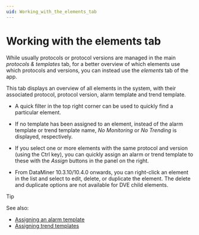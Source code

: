 ```yaml
---
uid: Working_with_the_elements_tab
---
```


# Working with the elements tab

While usually protocols or protocol versions are managed in the main *protocols & templates* tab, for a better overview of which elements use which protocols and versions, you can instead use the *elements* tab of the app.

This tab displays an overview of all elements in the system, with their associated protocol, protocol version, alarm template and trend template.

- A quick filter in the top right corner can be used to quickly find a particular element.

- If no template has been assigned to an element, instead of the alarm template or trend template name, *No Monitoring* or *No Trending* is displayed, respectively.

- If you select one or more elements with the same protocol and version (using the Ctrl key), you can quickly assign an alarm or trend template to these with the *Assign* buttons in the panel on the right.

- From DataMiner 10.3.10/10.4.0 onwards<!-- RN 36971 -->, you can right-click an element in the list and select to edit, delete, or duplicate the element. The delete and duplicate options are not available for DVE child elements.

> [!TIP]
> See also:
>
> - [Assigning an alarm template](xref:Assigning_an_alarm_template)
> - [Assigning trend templates](xref:Assigning_trend_templates)
